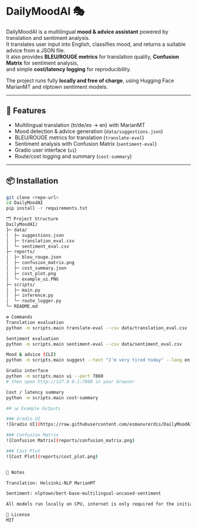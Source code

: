 # DailyMoodAI 🎭

DailyMoodAI is a multilingual **mood & advice assistant** powered by translation and sentiment analysis.  
It translates user input into English, classifies mood, and returns a suitable advice from a JSON file.  
It also provides **BLEU/ROUGE metrics** for translation quality, **Confusion Matrix** for sentiment analysis,  
and simple **cost/latency logging** for reproducibility.  

The project runs fully **locally and free of charge**, using Hugging Face MarianMT and nlptown sentiment models.

---

## 🚀 Features
- Multilingual translation (tr/de/es → en) with MarianMT
- Mood detection & advice generation (`data/suggestions.json`)
- BLEU/ROUGE metrics for translation (`translate-eval`)
- Sentiment analysis with Confusion Matrix (`sentiment-eval`)
- Gradio user interface (`ui`)
- Route/cost logging and summary (`cost-summary`)

---

## 📦 Installation

```bash
git clone <repo-url>
cd DailyMoodAI
pip install -r requirements.txt

🗂️ Project Structure
DailyMoodAI/
├─ data/
│  ├─ suggestions.json
│  ├─ translation_eval.csv
│  └─ sentiment_eval.csv
├─ reports/
│  ├─ bleu_rouge.json
│  ├─ confusion_matrix.png
│  ├─ cost_summary.json
│  ├─ cost_plot.png
│  └─ example_ui.PNG
├─ scripts/
│  ├─ main.py
│  ├─ inference.py
│  └─ route_logger.py
└─ README.md

⚙️ Commands
Translation evaluation
python -m scripts.main translate-eval --csv data/translation_eval.csv

Sentiment evaluation
python -m scripts.main sentiment-eval --csv data/sentiment_eval.csv

Mood & advice (CLI)
python -m scripts.main suggest --text "I'm very tired today" --lang en

Gradio interface
python -m scripts.main ui --port 7860
# then open http://127.0.0.1:7860 in your browser

Cost / latency summary
python -m scripts.main cost-summary

## 📊 Example Outputs

### Gradio UI
![Gradio UI](https://raw.githubusercontent.com/esmanurerdis/DailyMoodAI/refs/heads/main/example_ui.PNG)

### Confusion Matrix
![Confusion Matrix](reports/confusion_matrix.png)

### Cost Plot
![Cost Plot](reports/cost_plot.png)


📑 Notes

Translation: Helsinki-NLP MarianMT

Sentiment: nlptown/bert-base-multilingual-uncased-sentiment

All models run locally on CPU, internet is only required for the initial download.

📝 License
MIT
